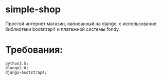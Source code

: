 # simple-shop
Простой интернет магазин, написанный  на django, с использование библиотеки bootstrap4 и платежной системы fondy.

# Требования:
```
python3.5;
django2.0;
django-bootstrap4;

```
